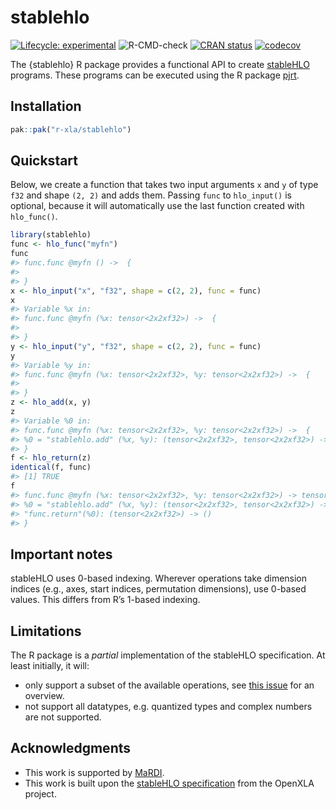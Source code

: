 
<!-- README.md is generated from README.Rmd. Please edit that file -->

# stablehlo

<!-- badges: start -->

[![Lifecycle:
experimental](https://img.shields.io/badge/lifecycle-experimental-orange.svg)](https://lifecycle.r-lib.org/articles/stages.html#experimental)
![R-CMD-check](https://github.com/r-xla/stablehlo/actions/workflows/R-CMD-check.yaml/badge.svg)
[![CRAN
status](https://www.r-pkg.org/badges/version/stablehlo)](https://CRAN.R-project.org/package=stablehlo)
[![codecov](https://codecov.io/gh/r-xla/stablehlo/branch/main/graph/badge.svg)](https://codecov.io/gh/r-xla/stablehlo)
<!-- badges: end -->

The {stablehlo} R package provides a functional API to create
[stableHLO](https://openxla.org/stablehlo) programs. These programs can
be executed using the R package [pjrt](https://github.com/r-xla/pjrt).

## Installation

``` r
pak::pak("r-xla/stablehlo")
```

## Quickstart

Below, we create a function that takes two input arguments `x` and `y`
of type `f32` and shape `(2, 2)` and adds them. Passing `func` to
`hlo_input()` is optional, because it will automatically use the last
function created with `hlo_func()`.

``` r
library(stablehlo)
func <- hlo_func("myfn")
func
#> func.func @myfn () ->  {
#> 
#> }
x <- hlo_input("x", "f32", shape = c(2, 2), func = func)
x
#> Variable %x in:
#> func.func @myfn (%x: tensor<2x2xf32>) ->  {
#> 
#> }
y <- hlo_input("y", "f32", shape = c(2, 2), func = func)
y
#> Variable %y in:
#> func.func @myfn (%x: tensor<2x2xf32>, %y: tensor<2x2xf32>) ->  {
#> 
#> }
z <- hlo_add(x, y)
z
#> Variable %0 in:
#> func.func @myfn (%x: tensor<2x2xf32>, %y: tensor<2x2xf32>) ->  {
#> %0 = "stablehlo.add" (%x, %y): (tensor<2x2xf32>, tensor<2x2xf32>) -> (tensor<2x2xf32>)
#> }
f <- hlo_return(z)
identical(f, func)
#> [1] TRUE
f
#> func.func @myfn (%x: tensor<2x2xf32>, %y: tensor<2x2xf32>) -> tensor<2x2xf32> {
#> %0 = "stablehlo.add" (%x, %y): (tensor<2x2xf32>, tensor<2x2xf32>) -> (tensor<2x2xf32>)
#> "func.return"(%0): (tensor<2x2xf32>) -> ()
#> }
```

## Important notes

stableHLO uses 0-based indexing. Wherever operations take dimension
indices (e.g., axes, start indices, permutation dimensions), use 0-based
values. This differs from R’s 1-based indexing.

## Limitations

The R package is a *partial* implementation of the stableHLO
specification. At least initially, it will:

- only support a subset of the available operations, see [this
  issue](https://github.com/r-xla/stablehlo/issues/6) for an overview.
- not support all datatypes, e.g. quantized types and complex numbers
  are not supported.

## Acknowledgments

- This work is supported by [MaRDI](https://www.mardi4nfdi.de).
- This work is built upon the [stableHLO
  specification](https://openxla.org/stablehlo/spec) from the OpenXLA
  project.

